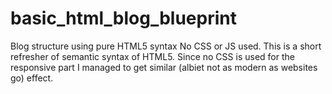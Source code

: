 # basic_html_blog_blueprint
Blog structure using pure HTML5 syntax
No CSS or JS used. This is a short refresher of semantic syntax of HTML5.
Since no CSS is used for the responsive part I managed to get similar (albiet not as modern as websites go) effect.
